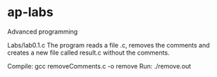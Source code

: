 # ap-labs
Advanced programming


Labs/lab0.1.c
The program reads a file .c, removes the comments and creates a new file called result.c without the comments. 

Compile: gcc removeComments.c -o remove
Run: ./remove.out
